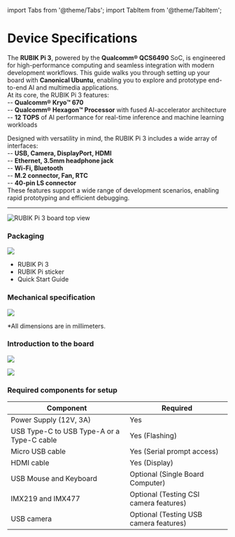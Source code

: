 import Tabs from '@theme/Tabs';
import TabItem from '@theme/TabItem';

# Device Specifications  

The **RUBIK Pi 3**, powered by the **Qualcomm® QCS6490** SoC, is engineered for high-performance computing and seamless integration with modern development workflows. This guide walks you through setting up your board with **Canonical Ubuntu**, enabling you to explore and prototype end-to-end AI and multimedia applications.  
At its core, the RUBIK Pi 3 features:  
-- **Qualcomm® Kryo™ 670**  
-- **Qualcomm® Hexagon™ Processor** with fused AI-accelerator architecture  
-- **12 TOPS** of AI performance for real-time inference and machine learning workloads  

Designed with versatility in mind, the RUBIK Pi 3 includes a wide array of interfaces:  
-- **USB, Camera, DisplayPort, HDMI**  
-- **Ethernet, 3.5mm headphone jack**  
-- **Wi-Fi, Bluetooth**  
-- **M.2 connector, Fan, RTC**  
-- **40-pin LS connector**  
These features support a wide range of development scenarios, enabling rapid prototyping and efficient debugging.      


-----------
![RUBIK Pi 3 board top view](./images/image.jpg)

### Packaging

![](./images/image-1.jpg)

* RUBIK Pi 3
* RUBIK Pi sticker
* Quick Start Guide

### Mechanical specification

![](images/data-5.jpg)

*All dimensions are in millimeters.

### Introduction to the board

![](./images/data-3.svg)

![](./images/image-2.jpg)

### Required components for setup
| Component | Required |
|-----------|--------------|
| Power Supply (12V, 3A) | Yes |
| USB Type-C to USB Type-A or a Type-C cable | Yes (Flashing) |
| Micro USB cable | Yes (Serial prompt access) |
| HDMI cable | Yes (Display) |
| USB Mouse and Keyboard | Optional (Single Board Computer) |
| IMX219 and IMX477 | Optional (Testing CSI camera features) |
| USB camera | Optional (Testing USB camera features) |

